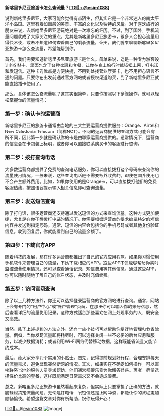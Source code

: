 **新喀里多尼亚旅游卡怎么查流量？[[TG💪+ @esim1088](https://t.me/s/esim1088)]**

说到新喀里多尼亚，大家可能会觉得有点陌生，但其实它是一个非常迷人的南太平洋小岛国。这里有着如画般的美景、丰富的文化以及独特的风情。对于喜欢旅行的朋友来说，去新喀里多尼亚游玩绝对是一次难忘的经历。不过，到了国外，手机流量问题就成了大家关注的重点。尤其是新喀里多尼亚旅游卡，很多人会担心流量用得快不快，或者不知道如何查看自己的剩余流量。今天，我们就来聊聊新喀里多尼亚旅游卡怎么查流量，希望能帮到你。

首先，我们需要知道新喀里多尼亚旅游卡是什么。简单来说，这是一种专为游客设计的SIM卡，里面包含了各种优惠和套餐，让你在岛上旅行时能轻松上网、打电话和发短信。这种卡的优点是方便快捷，不用到处找营业厅买卡，也不用担心语言不通的问题。只要你在出发前通过官方网站或者授权渠道购买，到了新喀里多尼亚就能直接插卡使用了。

那么，具体该怎么查流量呢？这其实很简单，只要你按照以下步骤操作，就可以轻松掌握你的流量情况：

### 第一步：确认卡的运营商

新喀里多尼亚的旅游卡通常由当地的三大主要运营商提供服务：Orange、Airtel和New Caledonia Telecom（简称NCT）。不同的运营商提供的查询方式可能会有所不同，因此第一步就是确认你的卡是由哪家运营商提供的。通常情况下，运营商的信息会在卡包装上标明，或者你可以直接联系购买卡的客服进行咨询。

### 第二步：拨打查询电话

大多数运营商都提供了免费的查询电话服务，你可以直接拨打这个号码来查询你的流量使用情况。一般来说，这些查询电话是不需要额外收费的，即使在国外使用也不会产生额外费用。比如，如果你使用的是Orange卡，可以直接拨打他们的免费客服热线，按照语音提示输入相关信息即可查询流量。

### 第三步：发送短信查询

除了打电话，很多运营商还支持通过发送短信的方式来查询流量。这种方式更加便捷，尤其是在你不想拨打电话的情况下。你需要根据运营商的要求编辑特定的短信内容并发送到指定号码。通常，短信的内容会包括你的手机号码或者其他身份验证信息。收到回复后，你就能看到自己的流量余额了。

### 第四步：下载官方APP

随着科技的发展，现在许多运营商都推出了自己的官方应用程序。如果你习惯使用手机软件来管理自己的流量，不妨下载相应的APP。这些APP不仅能够帮助你实时监控流量使用情况，还可以查看通话记录、短信费用等其他信息。通过这些APP，你可以随时随地了解自己的账户状态，并及时充值续费。

### 第五步：访问官网查询

除了以上几种方法外，你还可以选择登录运营商的官方网站进行查询。通常，网站上会有专门的“用户中心”或“账户管理”页面，在那里你可以输入你的账号信息，然后查看详细的流量使用记录。这种方式适合那些喜欢在网上处理事务的人，既安全又高效。

当然，除了上述提到的方法之外，还有一些小技巧可以帮助你更好地管理和节省流量。例如，当你发现流量即将耗尽时，可以选择关闭一些不必要的后台应用和服务，以减少数据消耗；或者利用Wi-Fi网络代替移动数据，这样既能省流量又能节约成本。

最后，给大家分享几个实用的小贴士。首先，记得提前规划好行程，合理安排每天的流量需求，避免出现突然断网的情况。其次，如果实在不确定如何操作，可以直接联系当地的服务人员寻求帮助，他们通常都很乐意为你解答疑惑。再者，尽量选择性价比高的套餐，这样既能满足日常需求又不会造成浪费。

总之，新喀里多尼亚旅游卡虽然看起来复杂，但实际上只要掌握了正确的方法，就能轻松搞定流量问题。无论是打电话、发短信还是上网冲浪，都能让你的旅程更加顺畅愉快。希望这篇文章对你有所帮助，祝你玩得开心！

[[TG💪+ @esim1088](https://t.me/s/esim1088) ![Image](https://i.postimg.cc/4NQfJmqS/Snipaste-2025-05-13-00-14-12.png)]
